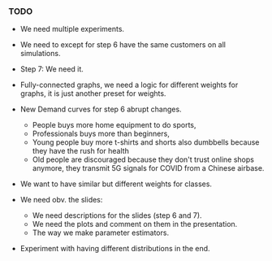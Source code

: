 ### TODO

* We need multiple experiments.
* We need to except for step 6 have the same customers on all simulations.
* Step 7: We need it.
* Fully-connected graphs, we need a logic for different weights for graphs, it is just another preset for weights.
* New Demand curves for step 6 abrupt changes.
  * People buys more home equipment to do sports, 
  * Professionals buys more than beginners,
  * Young people buy more t-shirts and shorts also dumbbells because they have the rush for health
  * Old people are discouraged because they don't trust online shops anymore, they transmit 5G signals for COVID from a Chinese airbase.

* We want to have similar but different weights for classes.
* We need obv. the slides:
  * We need descriptions for the slides (step 6 and 7).
  * We need the plots and comment on them in the presentation.
  * The way we make parameter estimators.

* Experiment with having different distributions in the end.

